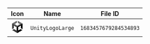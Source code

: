| Icon | Name | File ID |
| ---  | ---  | ---     |
| ![](UnityLogoLarge.png) | `UnityLogoLarge` | `1683457679284534893` |
